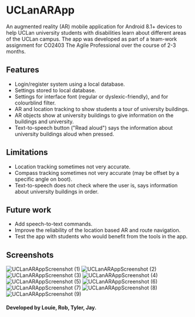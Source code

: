 # UCLanARApp
An augmented reality (AR) mobile application for Android 8.1+ devices to help UCLan university students with disabilities learn about different areas of the UCLan campus. The app was developed as part of a team-work assignment for CO2403 The Agile Professional over the course of 2-3 months.

## Features
- Login/register system using a local database.
- Settings stored to local database.
- Settings for interface font (regular or dyslexic-friendly), and for colourblind filter.
- AR and location tracking to show students a tour of university buildings.
- AR objects show at university buildings to give information on the buildings and university.
- Text-to-speech button ("Read aloud") says the information about university buildings aloud when pressed.

## Limitations
- Location tracking sometimes not very accurate.
- Compass tracking sometimes not very accurate (may be offset by a specific angle on boot).
- Text-to-speech does not check where the user is, says information about university buildings in order.

## Future work
- Add speech-to-text commands.
- Improve the reliability of the location based AR and route navigation.
- Test the app with students who would benefit from the tools in the app.

## Screenshots
![UCLanARAppScreenshot (1)](https://user-images.githubusercontent.com/80547287/227813932-6f5691a8-eded-4270-b6fa-8768c34e6dff.jpg)
![UCLanARAppScreenshot (2)](https://user-images.githubusercontent.com/80547287/227813962-994a72ab-9034-4d7d-8044-272be1f73af6.jpg)
![UCLanARAppScreenshot (3)](https://user-images.githubusercontent.com/80547287/227813966-77544975-013f-4f9d-9c2e-6a95e4c8d8ac.jpg)
![UCLanARAppScreenshot (4)](https://user-images.githubusercontent.com/80547287/227813968-67164f19-1dbd-4752-99cf-bd50ef34b08f.jpg)
![UCLanARAppScreenshot (5)](https://user-images.githubusercontent.com/80547287/227813982-24691b48-50f7-4b98-be07-1cd731002738.jpg)
![UCLanARAppScreenshot (6)](https://user-images.githubusercontent.com/80547287/227813985-cc262260-345d-4260-8d65-55d16e0fa96f.jpg)
![UCLanARAppScreenshot (7)](https://user-images.githubusercontent.com/80547287/227813992-090fbda6-90a3-422e-8b6a-0b8ac255a998.jpg)
![UCLanARAppScreenshot (8)](https://user-images.githubusercontent.com/80547287/227813994-ada19afc-63b3-4c32-8c9b-784e6f907454.jpg)
![UCLanARAppScreenshot (9)](https://user-images.githubusercontent.com/80547287/227813995-2203b337-ba72-4b0f-97ae-bcf1acd631e4.jpg)

#### Developed by Louie, Rob, Tyler, Jay.
